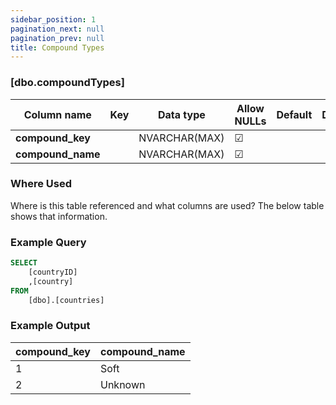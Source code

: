 ```yaml
---
sidebar_position: 1
pagination_next: null
pagination_prev: null
title: Compound Types
---
```


### [dbo.compoundTypes]
| Column name | Key | Data type | Allow NULLs | Default | Description |
| ------- | ------- | ------- | ------- | ------- | ------- |
| **compound_key** |  | NVARCHAR(MAX) | ☑ |  |  | 
| **compound_name** |  | NVARCHAR(MAX) | ☑ |  |  | 

### Where Used
Where is this table referenced and what columns are used? The below table shows that information.

### Example Query

```sql
SELECT 
	[countryID]
    ,[country]
FROM 
	[dbo].[countries]
```

### Example Output

 |**compound_key**|**compound_name**|  
 |---|---|  
 |1|Soft|  
 |2|Unknown| 